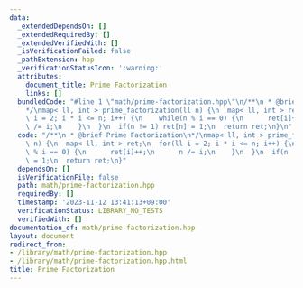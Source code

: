 ```yaml
---
data:
  _extendedDependsOn: []
  _extendedRequiredBy: []
  _extendedVerifiedWith: []
  _isVerificationFailed: false
  _pathExtension: hpp
  _verificationStatusIcon: ':warning:'
  attributes:
    document_title: Prime Factorization
    links: []
  bundledCode: "#line 1 \"math/prime-factorization.hpp\"\n/**\n * @brief Prime Factorization\n\
    */\nmap< ll, int > prime_factorization(ll n) {\n  map< ll, int > ret;\n  for(ll\
    \ i = 2; i * i <= n; i++) {\n    while(n % i == 0) {\n      ret[i]++;\n      n\
    \ /= i;\n    }\n  }\n  if(n != 1) ret[n] = 1;\n  return ret;\n}\n"
  code: "/**\n * @brief Prime Factorization\n*/\nmap< ll, int > prime_factorization(ll\
    \ n) {\n  map< ll, int > ret;\n  for(ll i = 2; i * i <= n; i++) {\n    while(n\
    \ % i == 0) {\n      ret[i]++;\n      n /= i;\n    }\n  }\n  if(n != 1) ret[n]\
    \ = 1;\n  return ret;\n}"
  dependsOn: []
  isVerificationFile: false
  path: math/prime-factorization.hpp
  requiredBy: []
  timestamp: '2023-11-12 13:41:13+09:00'
  verificationStatus: LIBRARY_NO_TESTS
  verifiedWith: []
documentation_of: math/prime-factorization.hpp
layout: document
redirect_from:
- /library/math/prime-factorization.hpp
- /library/math/prime-factorization.hpp.html
title: Prime Factorization
---
```

